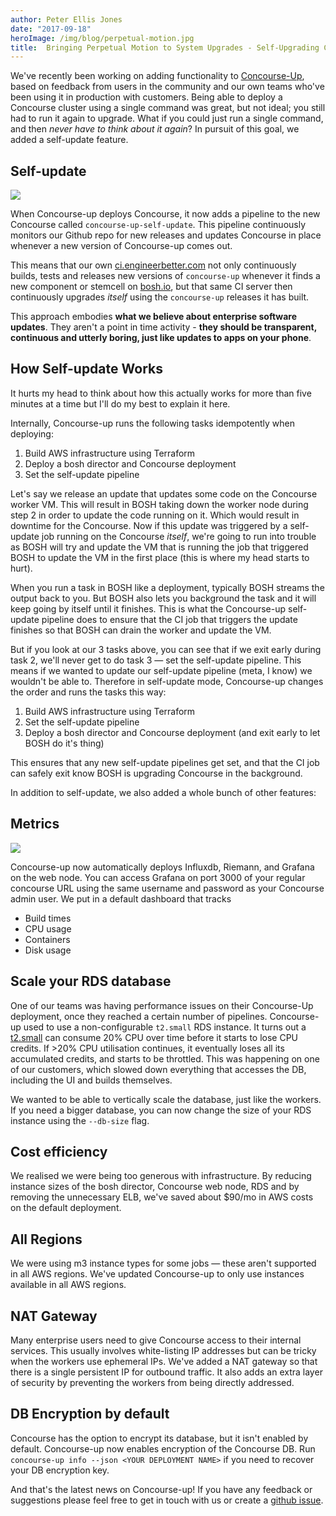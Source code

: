 ```yaml
---
author: Peter Ellis Jones
date: "2017-09-18"
heroImage: /img/blog/perpetual-motion.jpg
title:  Bringing Perpetual Motion to System Upgrades - Self-Upgrading Concourse CI
---
```


We've recently been working on adding functionality to [Concourse-Up](https://github.com/EngineerBetter/concourse-up), based on feedback from users in the community and our own teams who've been using it in production with customers. Being able to deploy a Concourse cluster using a single command was great, but not ideal; you still had to run it again to upgrade. What if you could just run a single command, and then _never have to think about it again_? In pursuit of this goal, we added a self-update feature.

<!--more-->

## Self-update

<img src="/img/blog/self-update.png" class="image fit" />

When Concourse-up deploys Concourse, it now adds a pipeline to the new Concourse called `concourse-up-self-update`. This pipeline continuously monitors our Github repo for new releases and updates Concourse in place whenever a new version of Concourse-up comes out.

This means that our own [ci.engineerbetter.com](https://ci.engineerbetter.com) not only continuously builds, tests and releases new versions of `concourse-up` whenever it finds a new component or stemcell on [bosh.io](https://bosh.io), but that same CI server then continuously upgrades *itself* using the `concourse-up` releases it has built.

This approach embodies **what we believe about enterprise software updates**. They aren't a point in time activity - **they should be transparent, continuous and utterly boring, just like updates to apps on your phone**.

## How Self-update Works

It hurts my head to think about how this actually works for more than five minutes at a time but I'll do my best to explain it here.

Internally, Concourse-up runs the following tasks idempotently when deploying:

1. Build AWS infrastructure using Terraform
1. Deploy a bosh director and Concourse deployment
1. Set the self-update pipeline

Let's say we release an update that updates some code on the Concourse worker VM. This will result in BOSH taking down the worker node during step 2 in order to update the code running on it. Which would result in downtime for the Concourse. Now if this update was triggered by a self-update job running on the Concourse _itself_, we're going to run into trouble as BOSH will try and update the VM that is running the job that triggered BOSH to update the VM in the first place (this is where my head starts to hurt).

When you run a task in BOSH like a deployment, typically BOSH streams the output back to you. But BOSH also lets you background the task and it will keep going by itself until it finishes. This is what the Concourse-up self-update pipeline does to ensure that the CI job that triggers the update finishes so that BOSH can drain the worker and update the VM.

But if you look at our 3 tasks above, you can see that if we exit early during task 2, we'll never get to do task 3 — set the self-update pipeline. This means if we wanted to update our self-update pipeline (meta, I know) we wouldn't be able to. Therefore in self-update mode, Concourse-up changes the order and runs the tasks this way:

1. Build AWS infrastructure using Terraform
1. Set the self-update pipeline
1. Deploy a bosh director and Concourse deployment (and exit early to let BOSH do it's thing)

This ensures that any new self-update pipelines get set, and that the CI job can safely exit know BOSH is upgrading Concourse in the background.

In addition to self-update, we also added a whole bunch of other features:

## Metrics

<img src="/img/blog/ci-metrics.png" class="image fit" />

Concourse-up now automatically deploys Influxdb, Riemann, and Grafana on the web node. You can access Grafana on port 3000 of your regular concourse URL using the same username and password as your Concourse admin user. We put in a default dashboard that tracks

* Build times
* CPU usage
* Containers
* Disk usage

## Scale your RDS database

One of our teams was having performance issues on their Concourse-Up deployment, once they reached a certain number of pipelines. Concourse-up used to use a non-configurable `t2.small` RDS instance. It turns out a [t2.small](http://docs.aws.amazon.com/AWSEC2/latest/UserGuide/t2-instances.html) can consume 20% CPU over time before it starts to lose CPU credits. If >20% CPU utilisation continues, it eventually loses all its accumulated credits, and starts to be throttled. This was happening on one of our customers, which slowed down everything that accesses the DB, including the UI and builds themselves.

We wanted to be able to vertically scale the database, just like the workers. If you need a bigger database, you can now change the size of your RDS instance using the `--db-size` flag.

## Cost efficiency

We realised we were being too generous with infrastructure. By reducing instance sizes of the bosh director, Concourse web node, RDS and by removing the unnecessary ELB, we've saved about $90/mo in AWS costs on the default deployment.

## All Regions

We were using m3 instance types for some jobs — these aren't supported in all AWS regions. We've updated Concourse-up to only use instances available in all AWS regions.

## NAT Gateway

Many enterprise users need to give Concourse access to their internal services. This usually involves white-listing IP addresses but can be tricky when the workers use ephemeral IPs. We've added a NAT gateway so that there is a single persistent IP for outbound traffic. It also adds an extra layer of security by preventing the workers from being directly addressed.

## DB Encryption by default

Concourse has the option to encrypt its database, but it isn't enabled by default. Concourse-up now enables encryption of the Concourse DB. Run `concourse-up info --json <YOUR DEPLOYMENT NAME>` if you need to recover your DB encryption key.

And that's the latest news on Concourse-up! If you have any feedback or suggestions please feel free to get in touch with us or create a [github issue](https://github.com/EngineerBetter/concourse-up).
